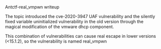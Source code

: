 Antctf-real_vmpwn writeup

The topic introduced the cve-2020-3947 UAF vulnerability and the silently fixed variable uninitialized vulnerability in the old version through the magical modification of the vmware dhcp component.

This combination of vulnerabilities can cause real escape in lower versions (<15.1.2), so the vulnerability is named real_vmpwn
